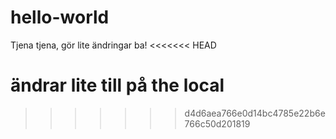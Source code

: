 # hello-world

Tjena tjena, gör lite ändringar ba! 
<<<<<<< HEAD

ändrar lite till på the local
=======
>>>>>>> d4d6aea766e0d14bc4785e22b6e766c50d201819
